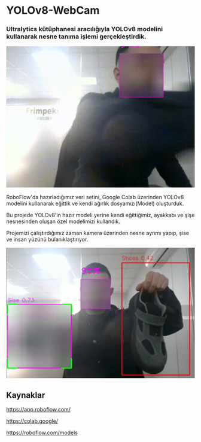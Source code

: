 # YOLOv8-WebCam
### Ultralytics kütüphanesi aracılığıyla YOLOv8 modelini kullanarak nesne tanıma işlemi gerçekleştirdik.

![Ss](https://github.com/Suleymanyldrm/YoloV8-WebCam/blob/master/Images/kayit.gif)
   
RoboFlow'da hazırladığımız veri setini, Google Colab üzerinden YOLOv8 modelini kullanarak eğittik ve kendi ağırlık dosyamızı(Model) oluşturduk. 

Bu projede YOLOv8'in hazır modeli yerine kendi eğittiğimiz, ayakkabı ve şişe nesnesinden oluşan özel modelimizi kullandık.

Projemizi çalıştırdığımız zaman kamera üzerinden nesne ayrımı yapıp,  şise ve insan yüzünü bulanıklaştırıyor.

![Kayıt](https://github.com/Suleymanyldrm/YoloV8-WebCam/blob/master/Images/webcam_ss.png)

## Kaynaklar

https://app.roboflow.com/

https://colab.google/

https://roboflow.com/models

